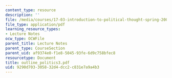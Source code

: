 ```yaml
---
content_type: resource
description: ''
file: /media/courses/17-03-introduction-to-political-thought-spring-2004/9290d703305832d4dcc2c831e7a9a4b3_outline_politics3.pdf
file_type: application/pdf
learning_resource_types:
- Lecture Notes
ocw_type: OCWFile
parent_title: Lecture Notes
parent_type: CourseSection
parent_uid: af9374e0-f1e8-5045-93fe-6d9c758bfec8
resourcetype: Document
title: outline_politics3.pdf
uid: 9290d703-3058-32d4-dcc2-c831e7a9a4b3
---
```

